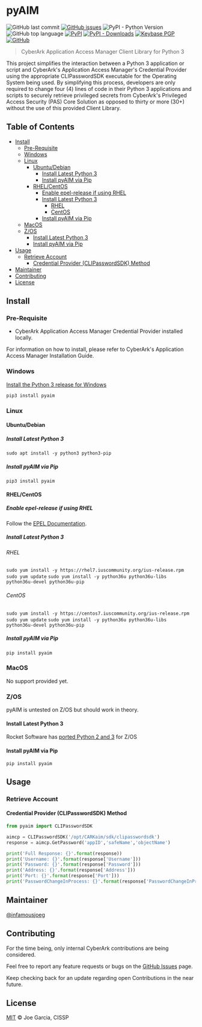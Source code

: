 # pyAIM <!-- OMIT IN TOC -->

![GitHub last commit](https://img.shields.io/github/last-commit/infamousjoeg/pyaim.svg) [![GitHub issues](https://img.shields.io/github/issues/infamousjoeg/pyaim.svg?color=blue)](https://github.com/infamousjoeg/pyaim/issues) ![PyPI - Python Version](https://img.shields.io/pypi/pyversions/pyaim.svg) ![GitHub top language](https://img.shields.io/github/languages/top/infamousjoeg/pyaim.svg?color=yellow)  [![PyPI](https://img.shields.io/pypi/v/pyaim.svg)](https://pypi.org/projects/pyaim) [![PyPI - Downloads](https://img.shields.io/pypi/dm/pyaim.svg?color=blue)](https://pypi.org/projects/pyaim) [![Keybase PGP](https://img.shields.io/keybase/pgp/infamousjoeg.svg)](https://keybase.io/infamousjoeg) [![GitHub](https://img.shields.io/github/license/infamousjoeg/pyaim.svg?color=blue)](LICENSE)

> CyberArk Application Access Manager Client Library for Python 3

This project simplifies the interaction between a Python 3 application or script and CyberArk's Application Access Manager's Credential Provider using the appropriate CLIPasswordSDK executable for the Operating System being used.  By simplifying this process, developers are only required to change four (4) lines of code in their Python 3 applications and scripts to securely retrieve privileged secrets from CyberArk's Privileged Access Security (PAS) Core Solution as opposed to thirty or more (30+) without the use of this provided Client Library.

## Table of Contents <!-- OMIT IN TOC -->

- [Install](#install)
  - [Pre-Requisite](#pre-requisite)
  - [Windows](#windows)
  - [Linux](#linux)
    - [Ubuntu/Debian](#ubuntudebian)
      - [Install Latest Python 3](#install-latest-python-3)
      - [Install pyAIM via Pip](#install-pyaim-via-pip)
    - [RHEL/CentOS](#rhelcentos)
      - [Enable epel-release if using RHEL](#enable-epel-release-if-using-rhel)
      - [Install Latest Python 3](#install-latest-python-3-1)
        - [RHEL](#rhel)
        - [CentOS](#centos)
      - [Install pyAIM via Pip](#install-pyaim-via-pip-1)
  - [MacOS](#macos)
  - [Z/OS](#zos)
    - [Install Latest Python 3](#install-latest-python-3-2)
    - [Install pyAIM via Pip](#install-pyaim-via-pip-2)
- [Usage](#usage)
  - [Retrieve Account](#retrieve-account)
    - [Credential Provider (CLIPasswordSDK) Method](#credential-provider-clipasswordsdk-method)
- [Maintainer](#maintainer)
- [Contributing](#contributing)
- [License](#license)

## Install

### Pre-Requisite

* CyberArk Application Access Manager Credential Provider installed locally.

For information on how to install, please refer to CyberArk's Application Access Manager Installation Guide.

### Windows

[Install the Python 3 release for Windows](https://www.python.org/downloads/windows/)

`pip3 install pyaim`

### Linux

#### Ubuntu/Debian

##### Install Latest Python 3

`sudo apt install -y python3 python3-pip`

##### Install pyAIM via Pip

`pip3 install pyaim`

#### RHEL/CentOS

##### Enable epel-release if using RHEL

Follow the [EPEL Documentation](https://fedoraproject.org/wiki/EPEL#How_can_I_use_these_extra_packages.3F).

##### Install Latest Python 3

###### RHEL

`sudo yum install -y https://rhel7.iuscommunity.org/ius-release.rpm`
`sudo yum update`
`sudo yum install -y python36u python36u-libs python36u-devel python36u-pip`

###### CentOS

`sudo yum install -y https://centos7.iuscommunity.org/ius-release.rpm`
`sudo yum update`
`sudo yum install -y python36u python36u-libs python36u-devel python36u-pip`

##### Install pyAIM via Pip

`pip install pyaim`

### MacOS

No support provided yet.

### Z/OS

pyAIM is untested on Z/OS but should work in theory.

#### Install Latest Python 3

Rocket Software has [ported Python 2 and 3](https://www.rocketsoftware.com/zos-open-source) for Z/OS

#### Install pyAIM via Pip

`pip install pyaim`

## Usage

### Retrieve Account

#### Credential Provider (CLIPasswordSDK) Method

```python
from pyaim import CLIPasswordSDK

aimcp = CLIPasswordSDK('/opt/CARKaim/sdk/clipasswordsdk')
response = aimcp.GetPassword('appID','safeName','objectName')

print('Full Response: {}'.format(response))
print('Username: {}'.format(response['Username']))
print('Password: {}'.format(response['Password']))
print('Address: {}'.format(response['Address']))
print('Port: {}'.format(response['Port']))
print('PasswordChangeInProcess: {}'.format(response['PasswordChangeInProcess']))
```

## Maintainer

[@infamousjoeg](https://github.com/infamousjoeg)

## Contributing

For the time being, only internal CyberArk contributions are being considered.

Feel free to report any feature requests or bugs on the [GitHub Issues](https://github.com/infamousjoeg/pyaim/issues) page.

Keep checking back for an update regarding open Contributions in the near future.

## License

[MIT](LICENSE) © Joe Garcia, CISSP